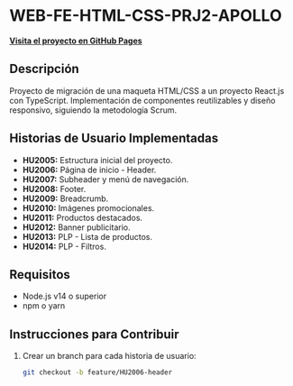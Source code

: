 # WEB-FE-HTML-CSS-PRJ2-APOLLO

**[Visita el proyecto en GitHub Pages](https://g5-apollo.github.io/WEB-FE-HTML-CSS-PRJ2-APOLLO/)**

## Descripción

Proyecto de migración de una maqueta HTML/CSS a un proyecto React.js con TypeScript. Implementación de componentes reutilizables y diseño responsivo, siguiendo la metodología Scrum.

## Historias de Usuario Implementadas

- **HU2005:** Estructura inicial del proyecto.
- **HU2006:** Página de inicio - Header.
- **HU2007:** Subheader y menú de navegación.
- **HU2008:** Footer.
- **HU2009:** Breadcrumb.
- **HU2010:** Imágenes promocionales.
- **HU2011:** Productos destacados.
- **HU2012:** Banner publicitario.
- **HU2013:** PLP - Lista de productos.
- **HU2014:** PLP - Filtros.

## Requisitos

- Node.js v14 o superior
- npm o yarn

## Instrucciones para Contribuir

1. Crear un branch para cada historia de usuario:
   ```bash
   git checkout -b feature/HU2006-header
